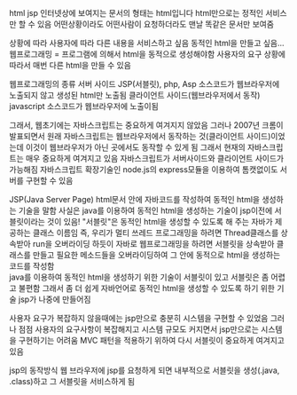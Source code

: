 html
jsp
인터넷상에 보여지는 문서의 형태는 html입니다
html만으로는 정적인 서비스만 할 수 있음
어떤상황이라도 어떤사람이 요청하더라도 맨날 똑같은 문서만 보여줌

상황에 따라 사용자에 따라 다른 내용을 서비스하고 싶음
동적인 html을 만들고 싶음...
웹프로그래밍 = 프로그램에 의해서 html을 동적으로 생성해야함
사용자의 요구 상황에 따라서 매번 다른 html을 만들 수 있음

웹프로그래밍의 종류
서버 사이드
	JSP(서블릿), php, Asp
	소스코드가 웹브라우저에 노출되지 않고 생성된 html만 노출됨
클라이언트 사이드(웹브라우저에서 동작)
	javascript 
	소스코드가 웹브라우저에 노출이됨 

그래서, 웹초기에는 자바스크립트는 중요하게 여겨지지 않았음
그러나 2007년 크롬이 발표되면서 원래 자바스크립트는 웹브라우저에서 동작하는 것(클라이언트 사이드)이었는데 이것이 웹브라우저가 아닌 곳에서도 동작할 수 있게 됨
그래서 현재의 자바스크립트는 매우 중요하게 여겨지고 있음
자바스크립트가 서버사이드와 클라이언트 사이드가 가능해짐
자바스크립트 확장기술인 node.js의 express모듈을 이용하여 톰캣없이도 서버를 구현할 수 있음

JSP(Java Server Page)
html문서 안에 자바코드를 작성하여 동적인 html을 생성하는 기술을 말함
사실은 java를 이용하여 동적인 html을 생성하는 기술이 jsp이전에 서블릿이라는 것이 있음!
"서블릿"은 동적인 html을 생성할 수 있도록 해 주는 자바가 제공하는 클래스 이름임
즉, 우리가 멀티 쓰레드 프로그래밍을 하려면 Thread클래스를 상속받아 run을 오버라이딩 하듯이 자바로 웹프로그래밍을 하려면 서블릿을 상속받아 클래스를 만들고 필요한 메소드들을 오버라이딩하여 그 안에 동적으로 html을 생성하는 코드를 작성함  
java를 이용하여 동적인 html을 생성하기 위한 기술이 서블릿이 있고 서블릿은 좀 어렵고 불편함
그래서 좀 더 쉽게 자바언어로 동적인 html을 생성할 수 있도록 하기 위한 기술 jsp가 나중에 만들어짐

사용자 요구가 복잡하지 않을때에는 jsp만으로 충분히 시스템을 구현할 수 있었음
그러나 점점 사용자의 요구사항이 복잡해지고 시스템 규모도 커지면서 jsp만으로는 시스템을 구현하기는 어려움 
MVC 패턴을 적용하기 위하여 다시 서블릿이 중요하게 여겨지고 있음 

jsp의 동작방식
웹 브라우저에 jsp를 요청하게 되면 내부적으로 서블릿을 생성(.java, .class)하고 그 서블릿을 서비스하게 됨 





